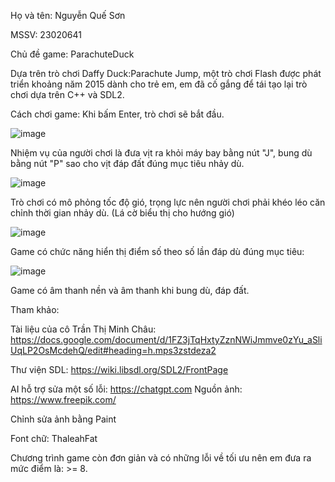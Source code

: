 Họ và tên: Nguyễn Quế Sơn

MSSV: 23020641

Chủ đề game: ParachuteDuck

Dựa trên trò chơi Daffy Duck:Parachute Jump, một trò chơi Flash được phát triển khoảng năm 2015 dành cho trẻ em, em đã cố gắng để tái tạo lại trò chơi dựa trên C++ và SDL2.

Cách chơi game:
 Khi bấm Enter, trò chơi sẽ bắt đầu.
 
 ![image](https://github.com/sines05/GameProject/assets/160707657/74fa402e-b643-4a71-b35b-238ffc2f8ee8)

 Nhiệm vụ của người chơi là đưa vịt ra khỏi máy bay bằng nút "J", bung dù bằng nút "P" sao cho vịt đáp đất đúng mục tiêu nhảy dù.

 ![image](https://github.com/sines05/GameProject/assets/160707657/6a34f380-1646-4b08-932a-15d1ab98ca29)

 Trò chơi có mô phỏng tốc độ gió, trọng lực nên người chơi phải khéo léo căn chỉnh thời gian nhảy dù. (Lá cờ biểu thị cho hướng gió)

 ![image](https://github.com/sines05/GameProject/assets/160707657/acc0cd6f-0f5d-45c0-8178-6f8e7d88e8af)

 Game có chức năng hiển thị điểm số theo số lần đáp dù đúng mục tiêu:
 
 ![image](https://github.com/sines05/GameProject/assets/160707657/78d45bac-79c8-476c-ba8b-6ee523452b60)

 Game có âm thanh nền và âm thanh khi bung dù, đáp đất.

 Tham khảo: 
 
 Tài liệu của cô Trần Thị Minh Châu: https://docs.google.com/document/d/1FZ3jTqHxtyZznNWiJmmve0zYu_aSliUqLP2OsMcdehQ/edit#heading=h.mps3zstdeza2

 Thư viện SDL: https://wiki.libsdl.org/SDL2/FrontPage
 
 AI hỗ trợ sửa một số lỗi: https://chatgpt.com
 Nguồn ảnh: https://www.freepik.com/ 
 
 Chỉnh sửa ảnh bằng Paint
 
 Font chữ: ThaleahFat
 

 Chương trình game còn đơn giản và có những lỗi về tối ưu nên em đưa ra mức điểm là: >= 8.
 
 




